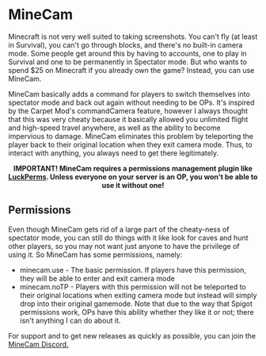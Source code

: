 # MineCam
Minecraft is not very well suited to taking screenshots. You can't fly (at least in Survival), you can't go through blocks, and there's no built-in camera mode. Some people get around this by having to accounts, one to play in Survival and one to be permanently in Spectator mode. But who wants to spend $25 on Minecraft if you already own the game? Instead, you can use MineCam.

MineCam basically adds a command for players to switch themselves into spectator mode and back out again without needing to be OPs. It's inspired by the Carpet Mod's commandCamera feature, however I always thought that this was very cheaty because it basically allowed you unlimited flight and high-speed travel anywhere, as well as the ability to become impervious to damage. MineCam eliminates this problem by teleporting the player back to their original location when they exit camera mode. Thus, to interact with anything, you always need to get there legitimately.

<div align="center"><b>IMPORTANT! MineCam requires a permissions management plugin like <a href="https://www.spigotmc.org/resources/minecam.76957/">LuckPerms</a>. Unless everyone on your server is an OP, you won't be able to use it without one!</b></div>

## Permissions
Even though MineCam gets rid of a large part of the cheaty-ness of spectator mode, you can still do things with it like look for caves and hunt other players, so you may not want just anyone to have the privilege of using it. So MineCam has some permissions, namely:
* minecam.use - The basic permission. If players have this permission, they will be able to enter and exit camera mode
* minecam.noTP - Players with this permission will not be teleported to their original locations when exiting camera mode but instead will simply drop into their original gamemode. Note that due to the way that Spigot permissions work, OPs have this ability whether they like it or not; there isn't anything I can do about it.

For support and to get new releases as quickly as possible, you can join the [MineCam Discord.](https://discord.gg/JfJ7R2X)
